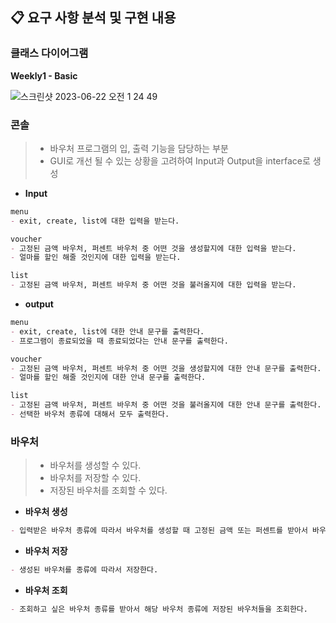 ## 📋 요구 사항 분석 및 구현 내용

### 클래스 다이어그램

**Weekly1 - Basic**

![스크린샷 2023-06-22 오전 1 24 49](https://github.com/Hchanghyeon/springboot-basic/assets/92444744/1d392610-649f-4ced-b7c2-85f32b38ef27)

### 콘솔
> - 바우처 프로그램의 입, 출력  기능을 담당하는 부분
> -  GUI로 개선 될 수 있는 상황을 고려하여 Input과 Output을 interface로  생성

- **Input**
``` markdown
menu
- exit, create, list에 대한 입력을 받는다.

voucher
- 고정된 금액 바우처, 퍼센트 바우처 중 어떤 것을 생성할지에 대한 입력을 받는다.
- 얼마를 할인 해줄 것인지에 대한 입력을 받는다.

list
- 고정된 금액 바우처, 퍼센트 바우처 중 어떤 것을 불러올지에 대한 입력을 받는다.
```

- **output**
``` markdown
menu
- exit, create, list에 대한 안내 문구를 출력한다.
- 프로그램이 종료되었을 때 종료되었다는 안내 문구를 출력한다.

voucher
- 고정된 금액 바우처, 퍼센트 바우처 중 어떤 것을 생성할지에 대한 안내 문구를 출력한다.
- 얼마를 할인 해줄 것인지에 대한 안내 문구를 출력한다.

list
- 고정된 금액 바우처, 퍼센트 바우처 중 어떤 것을 불러올지에 대한 안내 문구를 출력한다.
- 선택한 바우처 종류에 대해서 모두 출력한다.
```

### 바우처
> - 바우처를 생성할 수 있다.
> - 바우처를 저장할 수 있다.
> - 저장된 바우처를 조회할 수 있다.

- **바우처 생성**
``` markdown
- 입력받은 바우처 종류에 따라서 바우처를 생성할 때 고정된 금액 또는 퍼센트를 받아서 바우처를 생성한다.
```

- **바우처 저장**
``` markdown
- 생성된 바우처를 종류에 따라서 저장한다.
```

- **바우처 조회**
``` markdown
- 조회하고 싶은 바우처 종류를 받아서 해당 바우처 종류에 저장된 바우처들을 조회한다.
```

